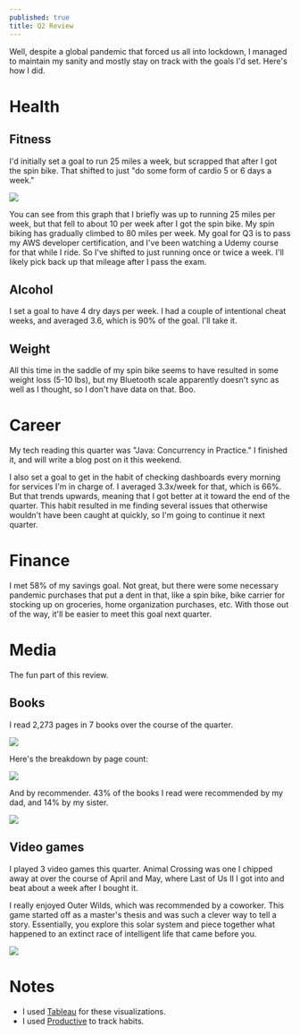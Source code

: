 ```yaml
---
published: true
title: Q2 Review
---
```

Well, despite a global pandemic that forced us all into lockdown, I managed to maintain my sanity and mostly stay on track with the goals I'd set. Here's how I did.

# Health

## Fitness

I'd initially set a goal to run 25 miles a week, but scrapped that after I got the spin bike. That shifted to just "do some form of cardio 5 or 6 days a week." 

![]({{site.cdn_path}}/2020/07/04/workouts_by_distance.png)

You can see from this graph that I briefly was up to running 25 miles per week, but that fell to about 10 per week after I got the spin bike. My spin biking has gradually climbed to 80 miles per week. My goal for Q3 is to pass my AWS developer certification, and I've been watching a Udemy course for that while I ride. So I've shifted to just running once or twice a week. I'll likely pick back up that mileage after I pass the exam.

## Alcohol

I set a goal to have 4 dry days per week. I had a couple of intentional cheat weeks, and averaged 3.6, which is 90% of the goal. I'll take it.

## Weight

All this time in the saddle of my spin bike seems to have resulted in some weight loss (5-10 lbs), but my Bluetooth scale apparently doesn't sync as well as I thought, so I don't have data on that. Boo.

# Career

My tech reading this quarter was "Java: Concurrency in Practice." I finished it, and will write a blog post on it this weekend. 

I also set a goal to get in the habit of checking dashboards every morning for services I'm in charge of. I averaged 3.3x/week for that, which is 66%. But that trends upwards, meaning that I got better at it toward the end of the quarter. This habit resulted in me finding several issues that otherwise wouldn't have been caught at quickly, so I'm going to continue it next quarter.

# Finance

I met 58% of my savings goal. Not great, but there were some necessary pandemic purchases that put a dent in that, like a spin bike, bike carrier for stocking up on groceries, home organization purchases, etc. With those out of the way, it'll be easier to meet this goal next quarter.

# Media

The fun part of this review.

## Books

I read 2,273 pages in 7 books over the course of the quarter.

![]({{site.cdn_path}}/2020/07/04/books_timeline.png)

Here's the breakdown by page count:

![]({{site.cdn_path}}/2020/07/04/books_by_length.png)

And by recommender. 43% of the books I read were recommended by my dad, and 14% by my sister.

![]({{site.cdn_path}}/2020/07/04/books_by_recommender.png)

## Video games

I played 3 video games this quarter. Animal Crossing was one I chipped away at over the course of April and May, where Last of Us II I got into and beat about a week after I bought it.

I really enjoyed Outer Wilds, which was recommended by a coworker. This game started off as a master's thesis and was such a clever way to tell a story. Essentially, you explore this solar system and piece together what happened to an extinct race of intelligent life that came before you. 

![]({{site.cdn_path}}/2020/07/04/video_games_by_date.png)

# Notes

- I used [Tableau](https://tableau.com/) for these visualizations.
- I used [Productive](https://apps.apple.com/us/app/productive-habit-tracker/id983826477) to track habits.
